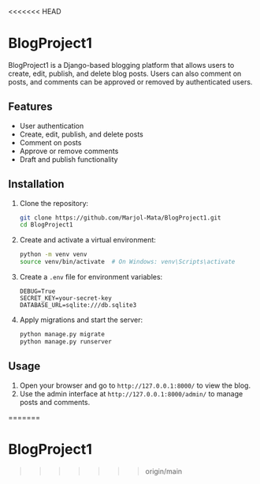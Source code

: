<<<<<<< HEAD
# BlogProject1

BlogProject1 is a Django-based blogging platform that allows users to create, edit, publish, and delete blog posts. Users can also comment on posts, and comments can be approved or removed by authenticated users.

## Features

- User authentication
- Create, edit, publish, and delete posts
- Comment on posts
- Approve or remove comments
- Draft and publish functionality

## Installation

1. Clone the repository:
    ```bash
    git clone https://github.com/Marjol-Mata/BlogProject1.git
    cd BlogProject1
    ```

2. Create and activate a virtual environment:
    ```bash
    python -m venv venv
    source venv/bin/activate  # On Windows: venv\Scripts\activate
    ```

3. Create a `.env` file for environment variables:
    ```env 
    DEBUG=True
    SECRET_KEY=your-secret-key
    DATABASE_URL=sqlite:///db.sqlite3
    ```

4. Apply migrations and start the server:
    ```bash
    python manage.py migrate
    python manage.py runserver
    ```

## Usage

1. Open your browser and go to `http://127.0.0.1:8000/` to view the blog.
2. Use the admin interface at `http://127.0.0.1:8000/admin/` to manage posts and comments.

=======
# BlogProject1
>>>>>>> origin/main
